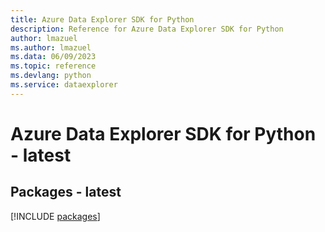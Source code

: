 ```yaml
---
title: Azure Data Explorer SDK for Python
description: Reference for Azure Data Explorer SDK for Python
author: lmazuel
ms.author: lmazuel
ms.data: 06/09/2023
ms.topic: reference
ms.devlang: python
ms.service: dataexplorer
---
```

# Azure Data Explorer SDK for Python - latest
## Packages - latest
[!INCLUDE [packages](data-explorer-index.md)]